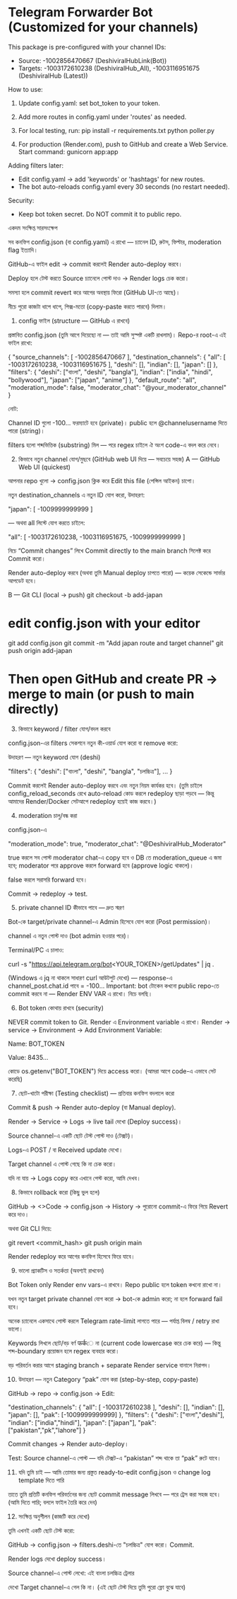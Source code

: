 # Telegram Forwarder Bot (Customized for your channels)

This package is pre-configured with your channel IDs:
- Source: -1002856470667 (DeshiviralHubLink(Bot))
- Targets: -1003172610238 (DeshiviralHub_All), -1003116951675 (DeshiviralHub (Latest))

How to use:
1. Update config.yaml: set bot_token to your token.
2. Add more routes in config.yaml under 'routes' as needed.
3. For local testing, run:
   pip install -r requirements.txt
   python poller.py

4. For production (Render.com), push to GitHub and create a Web Service. Start command: gunicorn app:app

Adding filters later:
- Edit config.yaml -> add 'keywords' or 'hashtags' for new routes.
- The bot auto-reloads config.yaml every 30 seconds (no restart needed).

Security:
- Keep bot token secret. Do NOT commit it to public repo.



















একদম সংক্ষিপ্ত সারসংক্ষেপ

সব কনফিগ config.json (বা config.yaml) এ রাখো — চ্যানেল ID, রুটস, ফিল্টার, moderation flag ইত্যাদি।

GitHub-এ ফাইল edit → commit করলেই Render auto-deploy করবে।

Deploy হলে টেস্ট করতে Source চ্যানেলে পোস্ট দাও → Render logs চেক করো।

সমস্যা হলে commit revert করে আগের অবস্থায় ফিরো (GitHub UI-তে আছে)।

নীচে পুরো কাজটা ধাপে ধাপে, পিক্স-মতো (copy-paste করতে পারবে) দিলাম।

1) config ফাইল (structure — GitHub এ রাখবে)

প্রস্তাবিত config.json (তুমি আগে দিয়েছো না — তাই আমি সুস্পষ্ট একটি রাখলাম)। Repo-র root-এ এই ফাইল রাখো:

{
  "source_channels": [
    -1002856470667
  ],
  "destination_channels": {
    "all": [
      -1003172610238,
      -1003116951675
    ],
    "deshi": [],
    "indian": [],
    "japan": []
  },
  "filters": {
    "deshi": ["বাংলা", "deshi", "bangla"],
    "indian": ["india", "hindi", "bollywood"],
    "japan": ["japan", "anime"]
  },
  "default_route": "all",
  "moderation_mode": false,
  "moderator_chat": "@your_moderator_channel"
}


নোট:

Channel ID গুলো -100... ফরম্যাটে হবে (private)। public হলে @channelusername দিতে পারো (string)।

filters হলো শব্দভিত্তিক (substring) মিল — পরে regex চাইলে ঐ অংশ code-এ বদল করে নেবে।

2) কিভাবে নতুন channel যোগ/মুছবে (GitHub web UI দিয়ে — সবচেয়ে সহজ)
A — GitHub Web UI (quickest)

আপনার repo খুলো → config.json ক্লিক করে Edit this file (পেন্সিল আইকন) চাপো।

নতুন destination_channels এ নতুন ID যোগ করো, উদাহরণ:

"japan": [
  -1009999999999
]


— অথবা all লিস্টে যোগ করতে চাইলে:

"all": [
  -1003172610238,
  -1003116951675,
  -1009999999999
]


নিচে “Commit changes” লিখে Commit directly to the main branch সিলেক্ট করে Commit করো।

Render auto-deploy করবে (অথবা তুমি Manual deploy চাপতে পারো) — কয়েক সেকেন্ডে সার্ভার আপডেট হবে।

B — Git CLI (local → push)
git checkout -b add-japan
# edit config.json with your editor
git add config.json
git commit -m "Add japan route and target channel"
git push origin add-japan
# Then open GitHub and create PR -> merge to main (or push to main directly)

3) কিভাবে keyword / filter যোগ/বদল করবে

config.json-এর filters সেকশনে নতুন কী-ওয়ার্ড যোগ করো বা remove করো:

উদাহরণ — নতুন keyword যোগ (deshi)

"filters": {
  "deshi": ["বাংলা", "deshi", "bangla", "চলচ্চিত্র"],
  ...
}


Commit করলেই Render auto-deploy করবে এবং নতুন নিয়ম কার্যকর হবে। (তুমি চাইলে config_reload_seconds রেখে auto-reload কোড করলে redeploy ছাড়া পড়বে — কিন্তু আমাদের Render/Docker সেটআপে redeploy হয়েই কাজ করবে।)

4) moderation চালু/বন্ধ করা

config.json-এ

"moderation_mode": true,
"moderator_chat": "@DeshiviralHub_Moderator"


true করলে সব পোস্ট moderator chat-এ copy হবে ও DB তে moderation_queue এ জমা হবে; moderator পরে approve করলে forward হবে (approve logic থাকলে)।

false করলে সরাসরি forward হবে।

Commit → redeploy → test.

5) private channel ID কীভাবে পাবে — দ্রুত স্মরণ

Bot-কে target/private channel-এ Admin হিসেবে যোগ করো (Post permission)।

channel এ নতুন পোস্ট দাও (bot admin হওয়ার পরে)।

Terminal/PC এ চালাও:

curl -s "https://api.telegram.org/bot<YOUR_TOKEN>/getUpdates" | jq .


(Windows এ jq না থাকলে সাধারণ curl আউটপুট দেখো) — response-এ channel_post.chat.id পাবে = -100...
Important: bot টোকেন কখনো public repo-তে commit করবে না — Render ENV VAR এ রাখো। নিচে বলছি।

6) Bot token কোথায় রাখবে (security)

NEVER commit token to Git. Render এ Environment variable এ রাখো। Render → service → Environment → Add Environment Variable:

Name: BOT_TOKEN

Value: 8435...

কোডে os.getenv("BOT_TOKEN") দিয়ে access করো। (আমরা আগে code-এ এভাবে সেট করেছি)

7) ছোট-খাটো পরীক্ষা (Testing checklist) — প্রতিবার কনফিগ বদলালে করো

Commit & push → Render auto-deploy (বা Manual deploy).

Render → Service → Logs → live tail দেখো (Deploy success)।

Source channel-এ একটি ছোট টেস্ট পোস্ট দাও (টেক্সট)।

Logs-এ POST / বা Received update দেখো।

Target channel এ পোস্ট গেছে কি না চেক করো।

যদি না যায় → Logs copy করে এখানে পেস্ট করো, আমি দেখব।

8) কিভাবে rollback করো (কিছু ভুল হলে)

GitHub → <>Code → config.json → History → পুরোনো commit-এ ফিরে গিয়ে Revert করে দাও।

অথবা Git CLI দিয়ে:

git revert <commit_hash>
git push origin main


Render redeploy করে আগের কনফিগ হিসেবে ফিরে যাবে।

9) ভালো প্র্যাকটিস ও সতর্কতা (অবশ্যই রাখবেন)

Bot Token only Render env vars-এ রাখবে। Repo public হলে token কখনো রাখো না।

যখন নতুন target private channel যোগ করো → bot-কে admin করো; না হলে forward fail হবে।

অনেক চ্যানেলে একসাথে পোস্ট করলে Telegram rate-limit লাগতে পারে — পর্যাপ্ত বিলম্ব / retry রাখা ভালো।

Keywords লিখলে ছোট/বড় বর্ণ फर्कে না (current code lowercase করে চেক করে) — কিন্তু শব্দ-boundary প্রয়োজন হলে regex ব্যবহার করো।

বড় পরিবর্তন করার আগে staging branch + separate Render service বানালে নিরাপদ।

10) উদাহরণ — নতুন Category “pak” যোগ করা (step-by-step, copy-paste)

GitHub → repo → config.json → Edit:

"destination_channels": {
  "all": [ -1003172610238 ],
  "deshi": [],
  "indian": [],
  "japan": [],
  "pak": [-1009999999999]
},
"filters": {
  "deshi": ["বাংলা","deshi"],
  "indian": ["india","hindi"],
  "japan": ["japan"],
  "pak": ["pakistan","pk","lahore"]
}


Commit changes → Render auto-deploy।

Test: Source channel-এ পোস্ট — যদি টেক্সট-এ “pakistan” শব্দ থাকে তা “pak” রুটে যাবে।

11) যদি তুমি চাই — আমি তোমার জন্য প্রস্তুত ready-to-edit config.json ও change log template দিতে পারি

তাতে তুমি প্রতিটি কনফিগ পরিবর্তনের জন্য ছোট commit message লিখবে — পরে ট্রেস করা সহজ হবে। (আমি দিতে পারি; বললে ফাইল তৈরি করে দেব)

12) সংক্ষিপ্ত অনুশীলন (কাজটি করে দেখো)

তুমি এখনই একটি ছোট টেস্ট করো:

GitHub → config.json → filters.deshi-তে "চলচ্চিত্র" যোগ করো। Commit.

Render logs দেখো deploy success।

Source channel-এ পোস্ট লেখো: এই বাংলা চলচ্চিত্র ট্রেলার

দেখো Target channel-এ গেল কি না।
(এই ছোট টেস্ট দিয়ে তুমি পুরো ফ্লো বুঝে যাবে)
